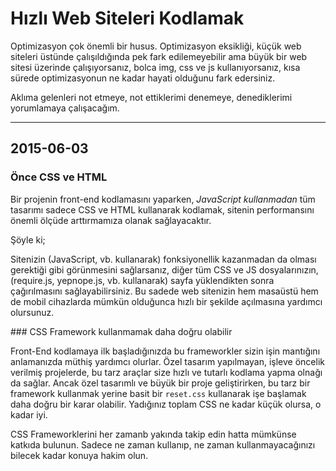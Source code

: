 # Hızlı Web Siteleri Kodlamak

Optimizasyon çok önemli bir husus. Optimizasyon eksikliği, küçük web siteleri üstünde çalışıldığında pek fark edilemeyebilir ama büyük bir web sitesi üzerinde çalışıyorsanız, bolca img, css ve js kullanıyorsanız, kısa sürede optimizasyonun ne kadar hayati olduğunu fark edersiniz.

Aklıma gelenleri not etmeye, not ettiklerimi denemeye, denediklerimi yorumlamaya çalışacağım.

---

## 2015-06-03

### Önce CSS ve HTML

Bir projenin front-end kodlamasını yaparken, _JavaScript kullanmadan_ tüm tasarımı sadece CSS ve HTML kullanarak kodlamak, sitenin performansını önemli ölçüde arttırmamıza olanak sağlayacaktır.

Şöyle ki;

Sitenizin (JavaScript, vb. kullanarak) fonksiyonellik kazanmadan da olması gerektiği gibi görünmesini sağlarsanız, diğer tüm CSS ve JS dosyalarınızın, (require.js, yepnope.js, vb. kullanarak) sayfa yüklendikten sonra çağırılmasını sağlayabilirsiniz. Bu sadede web sitenizin hem masaüstü hem de mobil cihazlarda mümkün olduğunca hızlı bir şekilde açılmasına yardımcı olursunuz.

### CSS Framework kullanmamak daha doğru olabilir

Front-End kodlamaya ilk başladığınızda bu frameworkler sizin işin mantığını anlamanızda müthiş yardımcı olurlar. Özel tasarım yapılmayan, işleve öncelik verilmiş projelerde, bu tarz araçlar size hızlı ve tutarlı kodlama yapma olnağı da sağlar. Ancak özel tasarımlı ve büyük bir proje geliştirirken, bu tarz bir framework kullanmak yerine basit bir `reset.css` kullanarak işe başlamak daha doğru bir karar olabilir. Yadığınız toplam CSS ne kadar küçük olursa, o kadar iyi.

CSS Frameworklerini her zamanb yakında takip edin hatta mümkünse katkıda bulunun. Sadece ne zaman kullanıp, ne zaman kullanmayacağınızı bilecek kadar konuya hakim olun.

